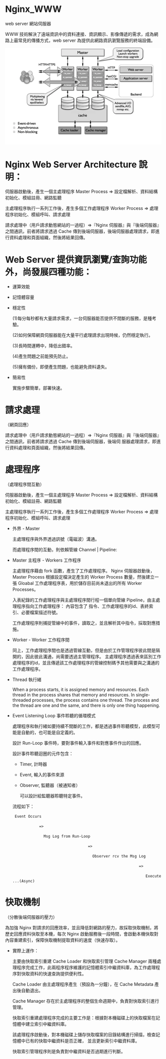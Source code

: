 # Nginx_WWW
web server 網站伺服器

WWW 技術解決了遠端資訊中的資料連接、資訊顯示、影像傳遞的需求，成為網路上最常見的傳播方式，web server 為提供此網路資訊瀏覽服務的終端設備。


![nginx architecture](https://raw.githubusercontent.com/QueenieCplusplus/Nginx_WWW/master/nginx_architecture.png)

# Nginx Web Server Architecture 說明：

伺服器啟動後，產生一個主處理程序 Master Process => 設定檔解析、資料結構初始化、模組註冊、網路監聽

主處理程序執行一系列工作後，產生多個工作處理程序 Worker Process => 處理程序初始化、模組呼叫、請求處理

請求處理中（用戶請求動態網站的一過程）=>『Nginx 伺服器』與『後端伺服器』之間通訊，前者將請求透過 Cache 傳到後端伺服器，後端伺服器處理請求，即進行資料處理和頁面組織，然後將結果回傳。


# Web Server 提供資訊瀏覽/查詢功能外，尚發展四種功能：

* 運算效能

* 記憶體容量

* 穩定性

  (1)每分每秒都有大量請求需求，一台伺服器能否提供不間斷的服務，是種考驗。
  
  (2)如何保障網頁伺服器能在大量平行處理請求出現時候，仍然穩定執行。
  
  (3)長時間運轉中，降低出錯率。
  
  (4)產生問題之前能預先防止。
  
  (5)擁有備份，即便產生問題，也能避免資料遺失。

* 簡易性

  實施步驟簡單，部署快速。

# 請求處理

（網頁回應）

  請求處理中（用戶請求動態網站的一過程）=>『Nginx 伺服器』與『後端伺服器』之間通訊，前者將請求透過 Cache 傳到後端伺服器，後端伺  服器處理請求，即進行資料處理和頁面組織，然後將結果回傳。


# 處理程序

（處理程序間互動）

  伺服器啟動後，產生一個主處理程序 Master Process => 設定檔解析、資料結構初始化、模組註冊、網路監聽

  主處理程序執行一系列工作後，產生多個工作處理程序 Worker Process => 處理程序初始化、模組呼叫、請求處理
  
  * 外界 - Master
  
    主處理程序與外界透過訊號（電磁波）溝通。
  
    而處理程序間的互動，則依賴管線 Channel | Pipeline:
  
  * Master 主程序 - Workers 工作程序
  
    主處理程序藉由 fork 函數，產生了工作處理程序。 Nginx 伺服器啟動後，Master Process 根據設定檔決定產生的 Worker Process 數量，然後建立一張 Gloabal 工作處理程序表，用於儲存目前尚未退出的所有 Worker Processes。
    
    入表紀錄的工作處理程序與主處理程序間行程一個單向管線 Pipeline，由主處理程序指向工作處理程序：
    內容包含了 指令、工作處理程序的id、表終索引、必要檔案描述符號。
    
    工作處理程序則捕捉管線中的事件，讀取之，並且解析其中指令，採取對應措施。
  
  * Worker - Worker 工作程序間
  
    同上，工作處理程序間也是透過管線互動，但是由於工作管理程序彼此間是隔開的，因此彼此溝通，尚需要透過主管理程序。
    主處理程序透過表來區別工作處理程序的id，並且傳遞該工作處理程序的管線控制碼予其他需要與之溝通的工作處理程序。
    
  * Thread 執行緒
  
    When a process starts, it is assigned memory and resources. Each thread in the process shares that memory and resources. In single-threaded processes, the process contains one thread. The process and the thread are one and the same, and there is only one thing happening.
    
  * Event Listening Loop 事件聆聽的循環模式
  
    處理程序和執行緒如要持續不間斷的工作，都是透過事件聆聽模型，此模型可能是自動的，也可能是自定義的。
    
    設計 Run-Loop 事件時，要對事件輸入事件和對應事件作出的回應。
    
    設計事件聆聽迴圈的元件包含：
    
    * Timer, 計時器
    
    * Event, 輸入的事件來源
    
    * Observer, 監聽器（被通知者）
    
      可以設計給監聽器聆聽特定事件。
  

     流程如下：
     
     
         Event Occurs 
         
                    =>

                      Msg Log from Run-Loop 
                     
                                          => 

                                            Observer rcv the Msg Log 
                                          
                                                                 => 

                                                                    Execute ...(Async)


# 快取機制

（分散後端伺服器的壓力）

 為加強 Nginx 對請求的回應效率，並且降低對網路的壓力，故採取快取機制，將歷史回應資料快取至本機，每次 Nginx 啟動服務後一段時間，會啟動本機快取對內容重建索引，保障快取機制提取資料的速度（快速存取）。
 
 * 實際上運作：
 
   主要由快取索引重建 Cache Loader 和快取索引管理 Cache Manager 兩種處理程序完成工作，此兩程序程序維護的記憶體索引中繼資料庫，為工作處理程序對快取資料的快速查詢提供便利性。

   Cache Loader 由主處理程序產生（預設為一分鐘），在 Cache Metadata 產出後自動退出。

   Cache Manager 存在於主處理程序的整個生命週期中，負責對快取索引進行管理。

   快取索引重建處理程序完成的主要工作是：根據對本機磁碟上的快取檔案在記憶體中建立索引中繼資料庫。

   該處理程序啟動後，對本機磁碟上儲存快取檔案的目錄結構進行掃描，檢查記憶體中已有的快取中繼資料是否正確，
   並且更新索引中繼資料庫。

   快取索引管理程序則是負責對中繼資料是否過期進行判斷。

